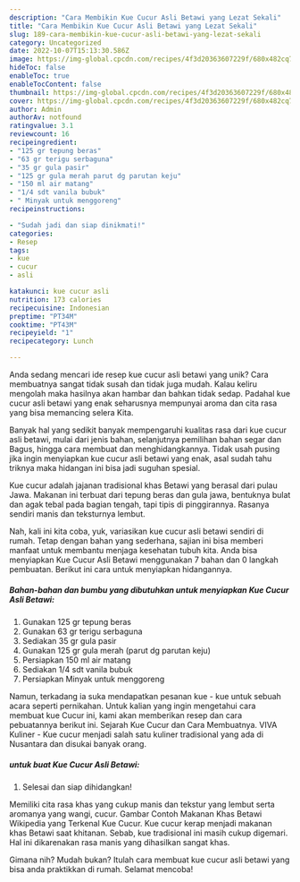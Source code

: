 ```yaml
---
description: "Cara Membikin Kue Cucur Asli Betawi yang Lezat Sekali"
title: "Cara Membikin Kue Cucur Asli Betawi yang Lezat Sekali"
slug: 189-cara-membikin-kue-cucur-asli-betawi-yang-lezat-sekali
category: Uncategorized
date: 2022-10-07T15:13:30.586Z
image: https://img-global.cpcdn.com/recipes/4f3d20363607229f/680x482cq70/kue-cucur-asli-betawi-foto-resep-utama.jpg
hideToc: false
enableToc: true
enableTocContent: false
thumbnail: https://img-global.cpcdn.com/recipes/4f3d20363607229f/680x482cq70/kue-cucur-asli-betawi-foto-resep-utama.jpg
cover: https://img-global.cpcdn.com/recipes/4f3d20363607229f/680x482cq70/kue-cucur-asli-betawi-foto-resep-utama.jpg
author: Admin
authorAv: notfound
ratingvalue: 3.1
reviewcount: 16
recipeingredient:
- "125 gr tepung beras"
- "63 gr terigu serbaguna"
- "35 gr gula pasir"
- "125 gr gula merah parut dg parutan keju"
- "150 ml air matang"
- "1/4 sdt vanila bubuk"
- " Minyak untuk menggoreng"
recipeinstructions:

- "Sudah jadi dan siap dinikmati!"
categories:
- Resep
tags:
- kue
- cucur
- asli

katakunci: kue cucur asli 
nutrition: 173 calories
recipecuisine: Indonesian
preptime: "PT34M"
cooktime: "PT43M"
recipeyield: "1"
recipecategory: Lunch

---
```





Anda sedang mencari ide resep kue cucur asli betawi yang unik? Cara membuatnya sangat tidak susah dan tidak juga mudah. Kalau keliru mengolah maka hasilnya akan hambar dan bahkan tidak sedap. Padahal kue cucur asli betawi yang enak seharusnya mempunyai aroma dan cita rasa yang bisa memancing selera Kita.





Banyak hal yang sedikit banyak mempengaruhi kualitas rasa dari kue cucur asli betawi, mulai dari jenis bahan, selanjutnya pemilihan bahan segar dan Bagus, hingga cara membuat dan menghidangkannya. Tidak usah pusing jika ingin menyiapkan kue cucur asli betawi yang enak,      asal sudah tahu triknya maka hidangan ini bisa jadi suguhan spesial.














Kue cucur adalah jajanan tradisional khas Betawi yang berasal dari pulau Jawa. Makanan ini terbuat dari tepung beras dan gula jawa, bentuknya bulat dan agak tebal pada bagian tengah, tapi tipis di pinggirannya. Rasanya sendiri manis dan teksturnya lembut.






Nah, kali ini kita coba, yuk, variasikan kue cucur asli betawi sendiri di rumah. Tetap dengan bahan yang sederhana, sajian ini bisa memberi manfaat untuk membantu menjaga kesehatan tubuh kita. Anda bisa menyiapkan Kue Cucur Asli Betawi menggunakan 7 bahan dan 0 langkah pembuatan. Berikut ini cara untuk menyiapkan hidangannya.

<!--inarticleads1-->

##### Bahan-bahan dan bumbu yang dibutuhkan untuk menyiapkan Kue Cucur Asli Betawi:

1. Gunakan 125 gr tepung beras
1. Gunakan 63 gr terigu serbaguna
1. Sediakan 35 gr gula pasir
1. Gunakan 125 gr gula merah (parut dg parutan keju)
1. Persiapkan 150 ml air matang
1. Sediakan 1/4 sdt vanila bubuk
1. Persiapkan  Minyak untuk menggoreng


Namun, terkadang ia suka mendapatkan pesanan kue - kue untuk sebuah acara seperti pernikahan. Untuk kalian yang ingin mengetahui cara membuat kue Cucur ini, kami akan memberikan resep dan cara pebuatannya berikut ini. Sejarah Kue Cucur dan Cara Membuatnya. VIVA Kuliner - Kue cucur menjadi salah satu kuliner tradisional yang ada di Nusantara dan disukai banyak orang. 

<!--inarticleads2-->

#####  untuk buat Kue Cucur Asli Betawi:


1. Selesai dan siap dihidangkan!

Memiliki cita rasa khas yang cukup manis dan tekstur yang lembut serta aromanya yang wangi, cucur. Gambar Contoh Makanan Khas Betawi Wikipedia yang Terkenal Kue Cucur. Kue cucur kerap menjadi makanan khas Betawi saat khitanan. Sebab, kue tradisional ini masih cukup digemari. Hal ini dikarenakan rasa manis yang dihasilkan sangat khas. 

Gimana nih? Mudah bukan? Itulah cara membuat kue cucur asli betawi yang bisa anda praktikkan di rumah. Selamat mencoba!
